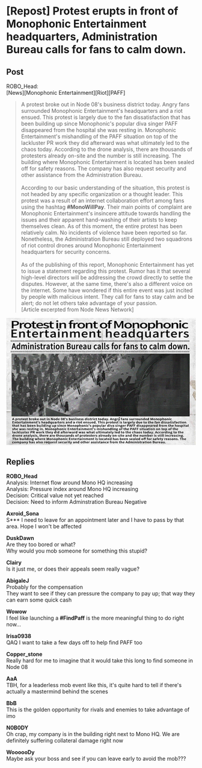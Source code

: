 # [Repost] Protest erupts in front of Monophonic Entertainment headquarters, Administration Bureau calls for fans to calm down.
## Post
ROBO_Head:<br>
[News][Monophonic Entertainment][Riot][PAFF]<br>
> A protest broke out in Node 08's business district today. Angry fans surrounded Monophonic Entertainment's headquarters and a riot ensued. This protest is largely due to the fan dissatisfaction that has been building up since Monophonic's popular diva singer PAFF disappeared from the hospital she was resting in. Monophonic Entertainment's mishandling of the PAFF situation on top of the lackluster PR work they did afterward was what ultimately led to the chaos today. According to the drone analysis, there are thousands of protesters already on-site and the number is still increasing. The building where Monophonic Entertainment is located has been sealed off for safety reasons. The company has also request security and other assistance from the Administration Bureau.<br>
> <br>
> According to our basic understanding of the situation, this protest is not headed by any specific organization or a thought leader. This protest was a result of an internet collaboration effort among fans using the hashtag **\#MonoWillPay**. Their main points of complaint are Monophonic Entertainment's insincere attitude towards handling the issues and their apparent hand-washing of their artists to keep themselves clean. As of this moment, the entire protest has been relatively calm. No incidents of violence have been reported so far. Nonetheless, the Administration Bureau still deployed two squadrons of riot control drones around Monophonic Entertainment headquarters for security concerns.<br>
> <br>
> As of the publishing of this report, Monophonic Entertainment has yet to issue a statement regarding this protest. Rumor has it that several high-level directors will be addressing the crowd directly to settle the disputes. However, at the same time, there's also a different voice on the internet. Some have wondered if this entire event was just incited by people with malicious intent. They call for fans to stay calm and be alert; do not let others take advantage of your passion. <br>
[Article excerpted from Node News Network]

![r3301.png](im_posts/ROBO_Head/attachments/r3301.png)
## Replies
**ROBO_Head**<br>
Analysis: Internet flow around Mono HQ  increasing<br>
Analysis: Pressure index around Mono HQ  increasing<br>
Decision: Critical value not yet reached<br>
Decision: Need to inform Adminstration Bureau  Negative

**Axroid_Sona**<br>
S\*\*\* I need to leave for an appointment later and I have to pass by that area. Hope I won't be affected

**DuskDawn**<br>
Are they too bored or what?<br>
Why would you mob someone for something this stupid?

**Clairy**<br>
Is it just me, or does their appeals seem really vague?

**AbigaleJ**<br>
Probably for the compensation<br>
They want to see if they can pressure the company to pay up; that way they can earn some quick cash

**Wowow**<br>
I feel like launching a **\#FindPaff** is the more meaningful thing to do right now...

**Irisa0938**<br>
QAQ I want to take a few days off to help find PAFF too

**Copper_stone**<br>
Really hard for me to imagine that it would take this long to find someone in Node 08

**AaA**<br>
TBH, for a leaderless mob event like this, it's quite hard to tell if there's actually a mastermind behind the scenes

**BbB**<br>
This is the golden opportunity for rivals and enemies to take advantage of imo

**N0B0DY**<br>
Oh crap, my company is in the building right next to Mono HQ. We are definitely suffering collateral damage right now

**WoooooDy**<br>
Maybe ask your boss and see if you can leave early to avoid the mob???

